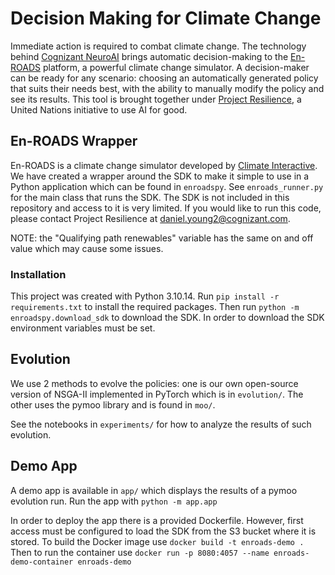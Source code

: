 # Decision Making for Climate Change

Immediate action is required to combat climate change. The technology behind [Cognizant NeuroAI](https://evolution.ml/) brings automatic decision-making to the [En-ROADS](https://en-roads.climateinteractive.org/) platform, a powerful climate change simulator. A decision-maker can be ready for any scenario: choosing an automatically generated policy that suits their needs best, with the ability to manually modify the policy and see its results. This tool is brought together under [Project Resilience](https://www.itu.int/en/ITU-T/extcoop/ai-data-commons/Pages/project-resilience.aspx), a United Nations initiative to use AI for good.

## En-ROADS Wrapper

En-ROADS is a climate change simulator developed by [Climate Interactive](https://www.climateinteractive.org/). We have created a wrapper around the SDK to make it simple to use in a Python application which can be found in `enroadspy`. See `enroads_runner.py` for the main class that runs the SDK. The SDK is not included in this repository and access to it is very limited. If you would like to run this code, please contact Project Resilience at [daniel.young2@cognizant.com](mailto:daniel.young2@cognizant.com).

NOTE: the "Qualifying path renewables" variable has the same on and off value which may cause some issues.

### Installation
This project was created with Python 3.10.14. Run `pip install -r requirements.txt` to install the required packages. Then run `python -m enroadspy.download_sdk` to download the SDK. In order to download the SDK environment variables must be set.

## Evolution

We use 2 methods to evolve the policies: one is our own open-source version of NSGA-II implemented in PyTorch which is in `evolution/`. The other uses the pymoo library and is found in `moo/`.

See the notebooks in `experiments/` for how to analyze the results of such evolution.

## Demo App

A demo app is available in `app/` which displays the results of a pymoo evolution run. Run the app with `python -m app.app`

In order to deploy the app there is a provided Dockerfile. However, first access must be configured to load the SDK from the S3 bucket where it is stored. To build the Docker image use `docker build -t enroads-demo .` Then to run the container use `docker run -p 8080:4057 --name enroads-demo-container enroads-demo`
